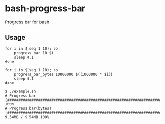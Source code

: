 bash-progress-bar
=================

Progress bar for bash

## Usage

~~~~
for i in $(seq 1 10); do
    progress_bar 10 $i
    sleep 0.1
done
~~~~

~~~~
for i in $(seq 1 10); do
    progress_bar_bytes 10000000 $((1000000 * $i))
    sleep 0.1
done
~~~~

~~~~
$ ./example.sh
# Progress bar
[####################################################################################################] 100%
# Progress bar(bytes)
[####################################################################################################] 9.54MB / 9.54MB 100%
~~~~